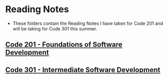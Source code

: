 # Reading Notes
- These folders contain the Reading Notes I have taken for Code 201 and will be taking for Code 301 this summer.

## [Code 201 - Foundations of Software Development](https://github.com/AnvayB/reading-notes/blob/main/Code%20201/201%20Notes%20Directory.md)

## [Code 301 - Intermediate Software Development](https://github.com/AnvayB/reading-notes/tree/main/Code%20301)

